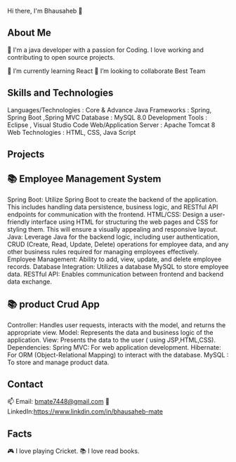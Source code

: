 Hi there, I'm Bhausaheb 👋

## About Me
💞️ I'm a java developer with a passion for Coding. I love working and contributing to open source projects.

🌱 I’m currently learning React
👯 I’m looking to collaborate Best Team

##  Skills and Technologies

Languages/Technologies : Core & Advance Java
Frameworks : Spring, Spring Boot ,Spring MVC
Database : MySQL 8.0
Development Tools : Eclipse , Visual Studio Code
Web/Application Server : Apache Tomcat 8
Web Technologies : HTML, CSS, Java Script

 ## Projects
##  📚 Employee Management System
Spring Boot: Utilize Spring Boot to create the backend of the application. This includes handling data persistence, business logic, and RESTful API endpoints for communication with the frontend.
HTML/CSS: Design a user-friendly interface using HTML for structuring the web pages and CSS for styling them. This will ensure a visually appealing and responsive layout.
Java: Leverage Java for the backend logic, including user authentication, CRUD (Create, Read, Update, Delete) operations for employee data, and any other business rules required for managing employees effectively.
Employee Management: Ability to add, view, update, and delete employee records.
Database Integration: Utilizes a database MySQL to store employee data.
RESTful API: Enables communication between frontend and backend data exchange.

##  📚 product Crud App
Controller: Handles user requests, interacts with the model, and returns the appropriate view.
Model: Represents the data and business logic of the application.
View: Presents the data to the user ( using JSP,HTML,CSS). Dependencies:
Spring MVC: For web application development.
Hibernate: For ORM (Object-Relational Mapping) to interact with the database.
MySQL : To store and manage product data.
##  Contact
📫 Email: bmate7448@gmail.com
💼 LinkedIn:https://www.linkdin.com/in/bhausaheb-mate
##  Facts
🎮 I love playing Cricket.
📚 I love read books.
